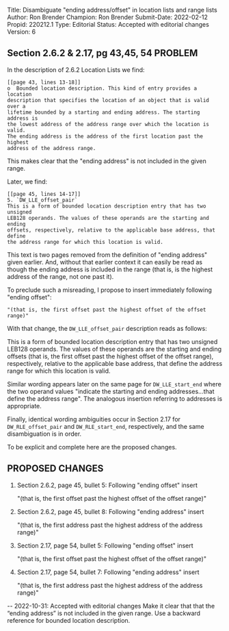 Title:       Disambiguate "ending address/offset" in location lists and range lists
Author:      Ron Brender
Champion:    Ron Brender
Submit-Date: 2022-02-12
Propid:      220212.1
Type:        Editorial
Status:      Accepted with editorial changes
Version:     6

Section 2.6.2 & 2.17, pg 43,45, 54
PROBLEM
-------

 In the description of 2.6.2 Location Lists we find:
 
    [[page 43, lines 13-18]]
    o  Bounded location description. This kind of entry provides a location
    description that specifies the location of an object that is valid over a
    lifetime bounded by a starting and ending address. The starting address is
    the lowest address of the address range over which the location is valid.
    The ending address is the address of the first location past the highest
    address of the address range.

This makes clear that the "ending address" is not included in the given range.

Later, we find:

    [[page 45, lines 14-17]]
    5. `DW_LLE_offset_pair`
    This is a form of bounded location description entry that has two unsigned
    LEB128 operands. The values of these operands are the starting and ending
    offsets, respectively, relative to the applicable base address, that define
    the address range for which this location is valid.

This text is two pages removed from the definition of "ending address" given earlier.
And, without that earlier context it can easily be read as though the ending address
is included in the range (that is, is the highest address of the range, not one past
it).

To preclude such a misreading, I propose to insert immediately following "ending
offset":

    "(that is, the first offset past the highest offset of the offset range)"


With that change, the `DW_LLE_offset_pair` description reads as follows:

  This is a form of bounded location description entry that has two unsigned
  LEB128 operands. The values of these operands are the starting and ending
  offsets (that is, the first offset past the highest offset of the offset
  range), respectively, relative to the applicable base address, that define
  the address range for which this location is valid.

Similar wording appears later on the same page for `DW_LLE_start_end` where the two
operand values "indicate the starting and ending addresses...that define the address
range". The analogous insertion referring to addresses is appropriate.

Finally, identical wording ambiguities occur in Section 2.17 for `DW_RLE_offset_pair`
and `DW_RLE_start_end`, respectively, and the same disambiguation is in order.

To be explicit and complete here are the proposed changes.

PROPOSED CHANGES
--------------------------------

1) Section 2.6.2, page 45, bullet 5: Following "ending offset" insert

    "(that is, the first offset past the highest offset of the offset range)"


2) Section 2.6.2, page 45, bullet 8: Following "ending address" insert

    "(that is, the first address past the highest address of the address range)"


3) Section 2.17, page 54, bullet 5: Following "ending offset" insert

    "(that is, the first offset past the highest offset of the offset range)"


4) Section 2.17, page 54, bullet 7: Following "ending address" insert

    "(that is, the first address past the highest address of the address range)"

--
2022-10-31: Accepted with editorial changes
   Make it clear that that the “ending address” is not included in the given range.
   Use a backward reference for bounded location description.
